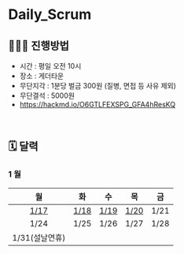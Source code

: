 # Daily_Scrum

## 🧑🏻‍🏫 진행방법

- 시간 : 평일 오전 10시
- 장소 : 게더타운
- 무단지각 : 1분당 벌금 300원 (질병, 면접 등 사유 제외)
- 무단결석 : 5000원
- https://hackmd.io/O6GTLFEXSPG_GFA4hResKQ

<br/>

## 🗓 달력

###  1 월

| 월 | 화 | 수 | 목 | 금 |
|:-:|:-:|:-:|:-:|:-:
|[1/17](./202101/20210117.md)|[1/18](./202101/20210118.md)|[1/19](./202101/20210119.md)|[1/20](./202101/20210120.md)|1/21|
|1/24|1/25|1/26|1/27|1/28|
|1/31(설날연휴)|

